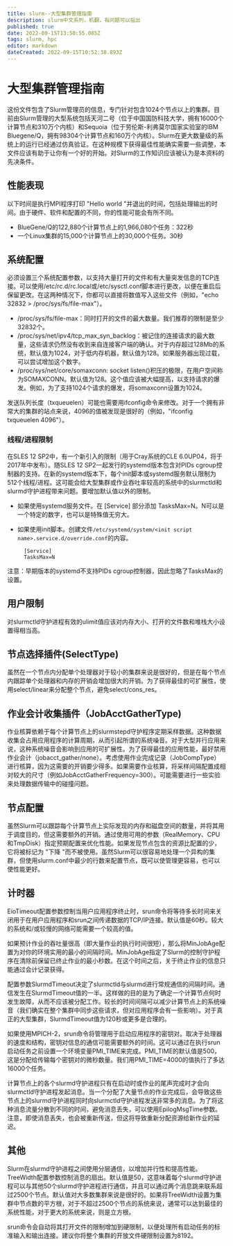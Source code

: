 ```yaml
---
title: slurm--大型集群管理指南
description: slurm中文系列，机翻，有问题可以指出
published: true
date: 2022-09-15T13:50:55.085Z
tags: slurm, hpc
editor: markdown
dateCreated: 2022-09-15T10:52:38.893Z
---
```


# 大型集群管理指南

这份文件包含了Slurm管理员的信息，专门针对包含1024个节点以上的集群。目前由Slurm管理的大型系统包括天河二号（位于中国国防科技大学，拥有16000个计算节点和310万个内核）和Sequoia（位于劳伦斯-利弗莫尔国家实验室的IBM Bluegene/Q，拥有98304个计算节点和160万个内核）。Slurm在更大数量级的系统上的运行已经通过仿真验证。在这种规模下获得最佳性能确实需要一些调整，本文件应该有助于让你有一个好的开始。对Slurm的工作知识应该被认为是本资料的先决条件。

## 性能表现

以下时间是执行MPI程序打印 "Hello world "并退出的时间，包括处理输出的时间。由于硬件、软件和配置的不同，你的性能可能会有所不同。

- BlueGene/Q的122,880个计算节点上的1,966,080个任务：322秒
- 一个Linux集群的15,000个计算节点上的30,000个任务。30秒

## 系统配置

必须设置三个系统配置参数，以支持大量打开的文件和有大量突发信息的TCP连接。可以使用/etc/rc.d/rc.local或/etc/sysctl.conf脚本进行更改，以便在重启后保留更改。在这两种情况下，你都可以直接将数值写入这些文件（例如，"echo 32832 > /proc/sys/fs/file-max"）。

- /proc/sys/fs/file-max：同时打开的文件的最大数量。我们推荐的限制是至少32832个。
- /proc/sys/net/ipv4/tcp_max_syn_backlog：被记住的连接请求的最大数量，这些请求仍然没有收到来自连接客户端的确认。对于内存超过128Mb的系统，默认值为1024，对于低内存机器，默认值为128。如果服务器出现过载，可以尝试增加这个数字。
- /proc/sys/net/core/somaxconn: socket listen()积压的极限，在用户空间称为SOMAXCONN。默认值为128。这个值应该被大幅提高，以支持请求的爆发。例如，为了支持1024个请求的爆发，将somaxconn设置为1024。

发送队列长度（txqueuelen）可能也需要用ifconfig命令来修改。对于一个拥有非常大的集群的站点来说，4096的值被发现是很好的（例如，"ifconfig txqueuelen 4096"）。

### 线程/进程限制

在SLES 12 SP2中，有一个新引入的限制（用于Cray系统的CLE 6.0UP04，将于2017年中发布）。随SLES 12 SP2一起发行的systemd版本包含对PIDs cgroup控制器的支持。在新的systemd版本下，每个init脚本或systemd服务默认限制为512个线程/进程。这可能会给大型集群或作业吞吐率较高的系统中的slurmctld和slurmd守护进程带来问题。要增加默认值以外的限制。

- 如果使用systemd服务文件。在 [Service] 部分添加 TasksMax=N。N可以是一个特定的数字，也可以是特殊值无穷大。

- 如果使用init脚本。创建文件`/etc/systemd/system/<init script name>.service.d/override.conf`的内容。

  ```
    [Service]
    TasksMax=N
  ```

注意：早期版本的systemd不支持PIDs cgroup控制器，因此忽略了TasksMax的设置。

## 用户限制

对slurmctld守护进程有效的ulimit值应该对内存大小、打开的文件数和堆栈大小设置得相当高。

## 节点选择插件(SelectType)

虽然在一个节点内分配单个处理器对于较小的集群来说是很好的，但是在每个节点内跟踪单个处理器和内存的开销会增加很大的开销。为了获得最佳的可扩展性，使用select/linear来分配整个节点，避免select/cons_res。

## 作业会计收集插件（JobAcctGatherType)

作业核算依赖于每个计算节点上的slurmstepd守护程序定期采样数据。这种数据收集会占用应用程序的计算周期，从而引起所谓的系统噪音。对于大型并行应用来说，这种系统噪音会影响到应用的可扩展性。为了获得最佳的应用性能，最好禁用作业会计（jobacct_gather/none）。考虑使用作业完成记录（JobCompType）进行核算，因为这需要的开销要少得多。如果需要作业核算，将采样间隔配置成相对较大的尺寸（例如JobAcctGatherFrequency=300）。可能需要进行一些实验来处理数据传输中的碰撞问题。

## 节点配置

虽然Slurm可以跟踪每个计算节点上实际发现的内存和磁盘空间的数量，并将其用于调度目的，但这需要额外的开销。通过使用可用的参数（RealMemory、CPU和TmpDisk）指定预期配置来优化性能。如果发现节点包含的资源比配置的少，它将被标记为 "下降 "而不被使用。虽然Slurm可以很容易地处理一个异构的集群，但使用slurm.conf中最少的行数来配置节点，既可以使管理更容易，也可以使性能更好。

## 计时器

EioTimeout配置参数控制当用户应用程序终止时，srun命令将等待多长时间来关闭用于在用户应用程序和srun之间传递数据的TCP/IP连接。默认值是60秒。较大的系统和/或较慢的网络可能需要一个较高的值。

如果预计作业的吞吐量很高（即大量作业的执行时间很短），那么将MinJobAge配置为对你的环境实用的最小的间隔时间。MinJobAge指定了Slurm的控制守护程序在清除前保留已终止作业的最小秒数。在这个时间之后，关于终止作业的信息只能通过会计记录获得。

配置参数SlurmdTimeout决定了slurmctld与slurmd进行常规通信的间隔时间。通信发生在SlurmdTimeout值的一半。这样做的目的是为了确定一个计算节点何时发生故障，从而不应该被分配工作。较长的时间间隔可以减少计算节点上的系统噪音（我们确实在整个集群中同步这些请求，但对应用程序会有一些影响）。对于真正的大型集群，SlurmdTimeout值为120秒或更多是合理的。

如果使用MPICH-2，srun命令将管理用于启动应用程序的密钥对。取决于处理器的速度和结构，密钥对信息的通信可能需要额外的时间。这可以通过在执行srun启动任务之前设置一个环境变量PMI_TIME来完成。PMI_TIME的默认值是500，这是分配给传输每个密钥对的微秒数量。我们用PMI_TIME=4000的值执行了多达16000个任务。

计算节点上的各个slurmd守护进程只有在启动时或作业的尾声完成时才会向slurmctld守护进程发起消息。当一个分配了大量节点的作业完成后，会导致这些节点上的slurmd守护进程同时向slurmctld守护进程发送非常多的消息。为了将这种消息流量分散到不同的时间，避免消息丢失，可以使用EpilogMsgTime参数。注意，即使消息丢失，也会被重新传送，但这将导致重新分配资源给新作业的延迟。

## 其他

Slurm在slurmd守护进程之间使用分层通信，以增加并行性和提高性能。TreeWidth配置参数控制消息的扇出。默认值是50，这意味着每个slurmd守护进程可以与其他50个slurmd守护进程进行通信，并且可以通过两个消息跳来联系超过2500个节点。默认值对大多数集群来说是很好的。如果将TreeWidth设置为集群中节点数的平方根，对于不超过2500个节点的系统来说，通常可以达到最佳的系统性能，对于更大的系统来说，则是立方根。

srun命令会自动将其打开文件的限制增加到硬限制，以便处理所有启动任务的标准输入和输出连接。建议你将整个集群的开放文件硬限制设置为8192。